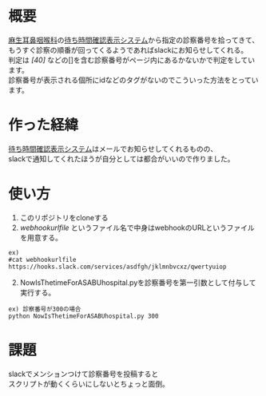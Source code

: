 # 概要
[麻生耳鼻咽喉科](http://www.jibiazabu.or.jp/azabu/index.html)の[待ち時間確認表示システム](http://konzatsu.net/sfd-m.php?cid=17514799)から指定の診察番号を拾ってきて、  
もうすぐ診察の順番が回ってくるようであればslackにお知らせしてくれる。  
判定は *[40]* などの[]を含む診察番号がページ内にあるかないかで判定をしています。  
診察番号が表示される個所にidなどのタグがないのでこういった方法をとっています。  

# 作った経緯
[待ち時間確認表示システム](http://konzatsu.net/sfd-m.php?cid=17514799)はメールでお知らせしてくれるものの、  
slackで通知してくれたほうが自分としては都合がいいので作りました。

# 使い方
1. このリポジトリをcloneする  
1. *webhookurlfile* というファイル名で中身はwebhookのURLというファイルを用意する。  
```
ex)
#cat webhookurlfile
https://hooks.slack.com/services/asdfgh/jklmnbvcxz/qwertyuiop
```
2. NowIsThetimeForASABUhospital.pyを診察番号を第一引数として付与して実行する。  
```
ex) 診察番号が300の場合
python NowIsThetimeForASABUhospital.py 300
```

# 課題
slackでメンションつけて診察番号を投稿すると  
スクリプトが動くくらいにしないとちょっと面倒。  
